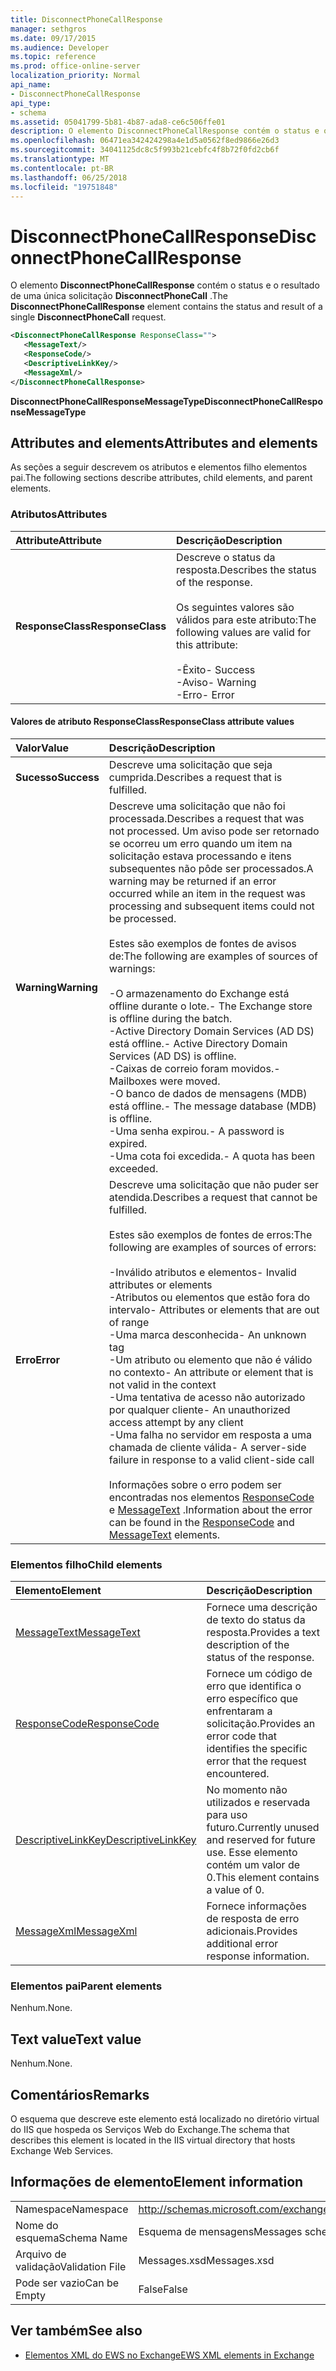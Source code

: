 ```yaml
---
title: DisconnectPhoneCallResponse
manager: sethgros
ms.date: 09/17/2015
ms.audience: Developer
ms.topic: reference
ms.prod: office-online-server
localization_priority: Normal
api_name:
- DisconnectPhoneCallResponse
api_type:
- schema
ms.assetid: 05041799-5b81-4b87-ada8-ce6c506ffe01
description: O elemento DisconnectPhoneCallResponse contém o status e o resultado de uma única solicitação DisconnectPhoneCall.
ms.openlocfilehash: 06471ea342424298a4e1d5a0562f8ed9866e26d3
ms.sourcegitcommit: 34041125dc8c5f993b21cebfc4f8b72f0fd2cb6f
ms.translationtype: MT
ms.contentlocale: pt-BR
ms.lasthandoff: 06/25/2018
ms.locfileid: "19751848"
---
```

# <a name="disconnectphonecallresponse"></a><span data-ttu-id="1745e-103">DisconnectPhoneCallResponse</span><span class="sxs-lookup"><span data-stu-id="1745e-103">DisconnectPhoneCallResponse</span></span>

<span data-ttu-id="1745e-104">O elemento **DisconnectPhoneCallResponse** contém o status e o resultado de uma única solicitação **DisconnectPhoneCall** .</span><span class="sxs-lookup"><span data-stu-id="1745e-104">The **DisconnectPhoneCallResponse** element contains the status and result of a single **DisconnectPhoneCall** request.</span></span> 
  
```xml
<DisconnectPhoneCallResponse ResponseClass="">
   <MessageText/>
   <ResponseCode/>
   <DescriptiveLinkKey/>
   <MessageXml/>
</DisconnectPhoneCallResponse>
```

 <span data-ttu-id="1745e-105">**DisconnectPhoneCallResponseMessageType**</span><span class="sxs-lookup"><span data-stu-id="1745e-105">**DisconnectPhoneCallResponseMessageType**</span></span>
## <a name="attributes-and-elements"></a><span data-ttu-id="1745e-106">Attributes and elements</span><span class="sxs-lookup"><span data-stu-id="1745e-106">Attributes and elements</span></span>

<span data-ttu-id="1745e-107">As seções a seguir descrevem os atributos e elementos filho elementos pai.</span><span class="sxs-lookup"><span data-stu-id="1745e-107">The following sections describe attributes, child elements, and parent elements.</span></span>
  
### <a name="attributes"></a><span data-ttu-id="1745e-108">Atributos</span><span class="sxs-lookup"><span data-stu-id="1745e-108">Attributes</span></span>

|<span data-ttu-id="1745e-109">**Attribute**</span><span class="sxs-lookup"><span data-stu-id="1745e-109">**Attribute**</span></span>|<span data-ttu-id="1745e-110">**Descrição**</span><span class="sxs-lookup"><span data-stu-id="1745e-110">**Description**</span></span>|
|:-----|:-----|
|<span data-ttu-id="1745e-111">**ResponseClass**</span><span class="sxs-lookup"><span data-stu-id="1745e-111">**ResponseClass**</span></span> <br/> | <span data-ttu-id="1745e-112">Descreve o status da resposta.</span><span class="sxs-lookup"><span data-stu-id="1745e-112">Describes the status of the response.</span></span><br/><br/><span data-ttu-id="1745e-113">Os seguintes valores são válidos para este atributo:</span><span class="sxs-lookup"><span data-stu-id="1745e-113">The following values are valid for this attribute:</span></span>  <br/><br/><span data-ttu-id="1745e-114">-Êxito</span><span class="sxs-lookup"><span data-stu-id="1745e-114">-  Success</span></span>  <br/><span data-ttu-id="1745e-115">-Aviso</span><span class="sxs-lookup"><span data-stu-id="1745e-115">-  Warning</span></span>  <br/><span data-ttu-id="1745e-116">-Erro</span><span class="sxs-lookup"><span data-stu-id="1745e-116">-  Error</span></span>  <br/> |
   
#### <a name="responseclass-attribute-values"></a><span data-ttu-id="1745e-117">Valores de atributo ResponseClass</span><span class="sxs-lookup"><span data-stu-id="1745e-117">ResponseClass attribute values</span></span>

|<span data-ttu-id="1745e-118">**Valor**</span><span class="sxs-lookup"><span data-stu-id="1745e-118">**Value**</span></span>|<span data-ttu-id="1745e-119">**Descrição**</span><span class="sxs-lookup"><span data-stu-id="1745e-119">**Description**</span></span>|
|:-----|:-----|
|<span data-ttu-id="1745e-120">**Sucesso**</span><span class="sxs-lookup"><span data-stu-id="1745e-120">**Success**</span></span> <br/> |<span data-ttu-id="1745e-121">Descreve uma solicitação que seja cumprida.</span><span class="sxs-lookup"><span data-stu-id="1745e-121">Describes a request that is fulfilled.</span></span>  <br/> |
|<span data-ttu-id="1745e-122">**Warning**</span><span class="sxs-lookup"><span data-stu-id="1745e-122">**Warning**</span></span> <br/> | <span data-ttu-id="1745e-123">Descreve uma solicitação que não foi processada.</span><span class="sxs-lookup"><span data-stu-id="1745e-123">Describes a request that was not processed.</span></span> <span data-ttu-id="1745e-124">Um aviso pode ser retornado se ocorreu um erro quando um item na solicitação estava processando e itens subsequentes não pôde ser processados.</span><span class="sxs-lookup"><span data-stu-id="1745e-124">A warning may be returned if an error occurred while an item in the request was processing and subsequent items could not be processed.</span></span><br/><br/><span data-ttu-id="1745e-125">Estes são exemplos de fontes de avisos de:</span><span class="sxs-lookup"><span data-stu-id="1745e-125">The following are examples of sources of warnings:</span></span><br/><br/><span data-ttu-id="1745e-126">-O armazenamento do Exchange está offline durante o lote.</span><span class="sxs-lookup"><span data-stu-id="1745e-126">-  The Exchange store is offline during the batch.</span></span>  <br/><span data-ttu-id="1745e-127">-Active Directory Domain Services (AD DS) está offline.</span><span class="sxs-lookup"><span data-stu-id="1745e-127">-  Active Directory Domain Services (AD DS) is offline.</span></span>  <br/><span data-ttu-id="1745e-128">-Caixas de correio foram movidos.</span><span class="sxs-lookup"><span data-stu-id="1745e-128">-  Mailboxes were moved.</span></span>  <br/><span data-ttu-id="1745e-129">-O banco de dados de mensagens (MDB) está offline.</span><span class="sxs-lookup"><span data-stu-id="1745e-129">-  The message database (MDB) is offline.</span></span>  <br/><span data-ttu-id="1745e-130">-Uma senha expirou.</span><span class="sxs-lookup"><span data-stu-id="1745e-130">-  A password is expired.</span></span>  <br/><span data-ttu-id="1745e-131">-Uma cota foi excedida.</span><span class="sxs-lookup"><span data-stu-id="1745e-131">-  A quota has been exceeded.</span></span>  <br/> |
|<span data-ttu-id="1745e-132">**Erro**</span><span class="sxs-lookup"><span data-stu-id="1745e-132">**Error**</span></span> <br/> | <span data-ttu-id="1745e-133">Descreve uma solicitação que não puder ser atendida.</span><span class="sxs-lookup"><span data-stu-id="1745e-133">Describes a request that cannot be fulfilled.</span></span><br/><br/><span data-ttu-id="1745e-134">Estes são exemplos de fontes de erros:</span><span class="sxs-lookup"><span data-stu-id="1745e-134">The following are examples of sources of errors:</span></span>  <br/><br/><span data-ttu-id="1745e-135">-Inválido atributos e elementos</span><span class="sxs-lookup"><span data-stu-id="1745e-135">-  Invalid attributes or elements</span></span>  <br/><span data-ttu-id="1745e-136">-Atributos ou elementos que estão fora do intervalo</span><span class="sxs-lookup"><span data-stu-id="1745e-136">-  Attributes or elements that are out of range</span></span>  <br/><span data-ttu-id="1745e-137">-Uma marca desconhecida</span><span class="sxs-lookup"><span data-stu-id="1745e-137">-  An unknown tag</span></span>  <br/><span data-ttu-id="1745e-138">-Um atributo ou elemento que não é válido no contexto</span><span class="sxs-lookup"><span data-stu-id="1745e-138">-  An attribute or element that is not valid in the context</span></span>  <br/><span data-ttu-id="1745e-139">-Uma tentativa de acesso não autorizado por qualquer cliente</span><span class="sxs-lookup"><span data-stu-id="1745e-139">-  An unauthorized access attempt by any client</span></span>  <br/><span data-ttu-id="1745e-140">-Uma falha no servidor em resposta a uma chamada de cliente válida</span><span class="sxs-lookup"><span data-stu-id="1745e-140">-  A server-side failure in response to a valid client-side call</span></span><br/><br/>  <span data-ttu-id="1745e-141">Informações sobre o erro podem ser encontradas nos elementos [ResponseCode](responsecode.md) e [MessageText](messagetext.md) .</span><span class="sxs-lookup"><span data-stu-id="1745e-141">Information about the error can be found in the [ResponseCode](responsecode.md) and [MessageText](messagetext.md) elements.</span></span>  <br/> |
   
### <a name="child-elements"></a><span data-ttu-id="1745e-142">Elementos filho</span><span class="sxs-lookup"><span data-stu-id="1745e-142">Child elements</span></span>

|<span data-ttu-id="1745e-143">**Elemento**</span><span class="sxs-lookup"><span data-stu-id="1745e-143">**Element**</span></span>|<span data-ttu-id="1745e-144">**Descrição**</span><span class="sxs-lookup"><span data-stu-id="1745e-144">**Description**</span></span>|
|:-----|:-----|
|[<span data-ttu-id="1745e-145">MessageText</span><span class="sxs-lookup"><span data-stu-id="1745e-145">MessageText</span></span>](messagetext.md) <br/> |<span data-ttu-id="1745e-146">Fornece uma descrição de texto do status da resposta.</span><span class="sxs-lookup"><span data-stu-id="1745e-146">Provides a text description of the status of the response.</span></span>  <br/> |
|[<span data-ttu-id="1745e-147">ResponseCode</span><span class="sxs-lookup"><span data-stu-id="1745e-147">ResponseCode</span></span>](responsecode.md) <br/> |<span data-ttu-id="1745e-148">Fornece um código de erro que identifica o erro específico que enfrentaram a solicitação.</span><span class="sxs-lookup"><span data-stu-id="1745e-148">Provides an error code that identifies the specific error that the request encountered.</span></span>  <br/> |
|[<span data-ttu-id="1745e-149">DescriptiveLinkKey</span><span class="sxs-lookup"><span data-stu-id="1745e-149">DescriptiveLinkKey</span></span>](descriptivelinkkey.md) <br/> |<span data-ttu-id="1745e-150">No momento não utilizados e reservada para uso futuro.</span><span class="sxs-lookup"><span data-stu-id="1745e-150">Currently unused and reserved for future use.</span></span> <span data-ttu-id="1745e-151">Esse elemento contém um valor de 0.</span><span class="sxs-lookup"><span data-stu-id="1745e-151">This element contains a value of 0.</span></span>  <br/> |
|[<span data-ttu-id="1745e-152">MessageXml</span><span class="sxs-lookup"><span data-stu-id="1745e-152">MessageXml</span></span>](messagexml.md) <br/> |<span data-ttu-id="1745e-153">Fornece informações de resposta de erro adicionais.</span><span class="sxs-lookup"><span data-stu-id="1745e-153">Provides additional error response information.</span></span>  <br/> |
   
### <a name="parent-elements"></a><span data-ttu-id="1745e-154">Elementos pai</span><span class="sxs-lookup"><span data-stu-id="1745e-154">Parent elements</span></span>

<span data-ttu-id="1745e-155">Nenhum.</span><span class="sxs-lookup"><span data-stu-id="1745e-155">None.</span></span>
  
## <a name="text-value"></a><span data-ttu-id="1745e-156">Text value</span><span class="sxs-lookup"><span data-stu-id="1745e-156">Text value</span></span>

<span data-ttu-id="1745e-157">Nenhum.</span><span class="sxs-lookup"><span data-stu-id="1745e-157">None.</span></span>
  
## <a name="remarks"></a><span data-ttu-id="1745e-158">Comentários</span><span class="sxs-lookup"><span data-stu-id="1745e-158">Remarks</span></span>

<span data-ttu-id="1745e-159">O esquema que descreve este elemento está localizado no diretório virtual do IIS que hospeda os Serviços Web do Exchange.</span><span class="sxs-lookup"><span data-stu-id="1745e-159">The schema that describes this element is located in the IIS virtual directory that hosts Exchange Web Services.</span></span>
  
## <a name="element-information"></a><span data-ttu-id="1745e-160">Informações de elemento</span><span class="sxs-lookup"><span data-stu-id="1745e-160">Element information</span></span>

|||
|:-----|:-----|
|<span data-ttu-id="1745e-161">Namespace</span><span class="sxs-lookup"><span data-stu-id="1745e-161">Namespace</span></span>  <br/> |http://schemas.microsoft.com/exchange/services/2006/messages  <br/> |
|<span data-ttu-id="1745e-162">Nome do esquema</span><span class="sxs-lookup"><span data-stu-id="1745e-162">Schema Name</span></span>  <br/> |<span data-ttu-id="1745e-163">Esquema de mensagens</span><span class="sxs-lookup"><span data-stu-id="1745e-163">Messages schema</span></span>  <br/> |
|<span data-ttu-id="1745e-164">Arquivo de validação</span><span class="sxs-lookup"><span data-stu-id="1745e-164">Validation File</span></span>  <br/> |<span data-ttu-id="1745e-165">Messages.xsd</span><span class="sxs-lookup"><span data-stu-id="1745e-165">Messages.xsd</span></span>  <br/> |
|<span data-ttu-id="1745e-166">Pode ser vazio</span><span class="sxs-lookup"><span data-stu-id="1745e-166">Can be Empty</span></span>  <br/> |<span data-ttu-id="1745e-167">False</span><span class="sxs-lookup"><span data-stu-id="1745e-167">False</span></span>  <br/> |
   
## <a name="see-also"></a><span data-ttu-id="1745e-168">Ver também</span><span class="sxs-lookup"><span data-stu-id="1745e-168">See also</span></span>

- [<span data-ttu-id="1745e-169">Elementos XML do EWS no Exchange</span><span class="sxs-lookup"><span data-stu-id="1745e-169">EWS XML elements in Exchange</span></span>](ews-xml-elements-in-exchange.md)

